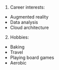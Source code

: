1. Career interests:
  - Augmented reality
  - Data analysis
  - Cloud architecture
2. Hobbies:
  - Baking
  - Travel
  - Playing board games
  - Aerobic
